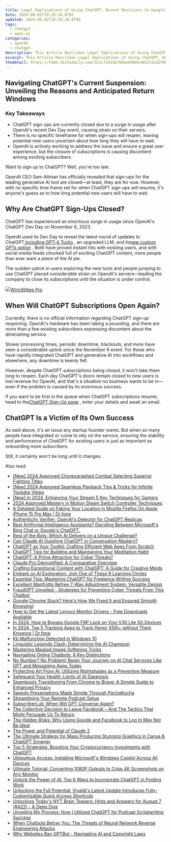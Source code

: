 ```yaml
---
title: Legal Implications of Using ChatGPT, Recent Revisions to Google's News Algorithms, & Maximizing Mobile Internet Access While Touring
date: 2024-09-01T19:29:18.079Z
updated: 2024-09-02T19:29:18.079Z
tags:
  - chatgpt
  - open-ai
categories:
  - openAI
  - chatgpt
description: This Article Describes Legal Implications of Using ChatGPT, Recent Revisions to Google's News Algorithms, & Maximizing Mobile Internet Access While Touring
excerpt: This Article Describes Legal Implications of Using ChatGPT, Recent Revisions to Google's News Algorithms, & Maximizing Mobile Internet Access While Touring
thumbnail: https://thmb.techidaily.com/3c2c7242db76dee89b0144537322bf00338926834317c4e6bfcb9abc42eeaf14.png
---
```


## Navigating ChatGPT's Current Suspension: Unveiling the Reasons and Anticipated Return Windows

### Key Takeaways

* ChatGPT sign-ups are currently closed due to a surge in usage after OpenAI's recent Dev Day event, causing strain on their servers.
* There is no specific timeframe for when sign-ups will reopen, leaving potential new users uncertain about how long they will have to wait.
* OpenAI is actively working to address the issue and ensure a great user experience, but the closure of subscriptions is causing discontent among existing subscribers.

Want to sign up to ChatGPT? Well, you're too late.

 OpenAI CEO Sam Altman has officially revealed that sign-ups for the leading generative AI tool are closed—at least, they are for now. However, with no specific time frame set for when ChatGPT sign-ups will resume, it's anyone's guess as to how long potential new users will have to wait.

## Why Are ChatGPT Sign-Ups Closed?

 ChatGPT has experienced an enormous surge in usage since OpenAI's ChatGPT Dev Day on November 6, 2023.

 OpenAI used its Dev Day to reveal the latest round of updates to ChatGPT,[including GPT-4 Turbo](https://www.makeuseof.com/chatgpts-latest-update-explained/) , an upgraded LLM, and its[new custom GPTs option](https://www.makeuseof.com/how-use-create-a-gpt-to-create-a-customized-version-of-chatgpt/) . Both have proved instant hits with existing users, and with social media feeds chocked full of exciting ChatGPT content, more people than ever want a piece of the AI pie.

 The sudden uptick in users exploring the new tools and people jumping to use ChatGPT placed considerable strain on OpenAI's servers—leading the company to close its subscriptions until the situation is under control.

<!-- affiliate ads begin -->
<a href="https://secure.2checkout.com/order/checkout.php?PRODS=4665597&QTY=1&AFFILIATE=108875&CART=1"><img src="https://www.pcclean.io/wp-content/uploads/2018/03/winutilities-box-130521.png" border="0">WinUtilities Pro</a>
<!-- affiliate ads end -->
## When Will ChatGPT Subscriptions Open Again?

 Currently, there is no official information regarding ChatGPT sign-up reopening. OpenAI's hardware has been taking a pounding, and there are more than a few existing subscribers expressing discontent about the diminishing service.

 Slower processing times, periodic downtime, blackouts, and more have seen a considerable uptick since the November 6 event. For those who have rapidly integrated ChatGPT and generative AI into workflows and elsewhere, any downtime is keenly felt.

 However, despite ChatGPT subscriptions being closed, it won't take them long to reopen. Each day ChatGPT's doors remain closed to new users is lost revenue for OpenAI, and that's a situation no business wants to be in—even if the problem is caused by its enormous success.

 If you want to be first in the queue when ChatGPT subscriptions resume, head to the[ChatGPT Sign-Up page](https://chat.openai.com/auth/login?ref=upstract.com) , enter your details and await an email.

<!-- affiliate ads begin -->

<!-- affiliate ads end -->
## ChatGPT Is a Victim of Its Own Success

 As said above, it's an issue any startup founder wants. But when so many people have integrated or come to rely on the service, ensuring the stability and performance of ChatGPT for existing users is just as important as onboarding more subscribers.

Still, it certainly won't be long until it changes.


<ins class="adsbygoogle"
     style="display:block"
     data-ad-format="autorelaxed"
     data-ad-client="ca-pub-7571918770474297"
     data-ad-slot="1223367746"></ins>



<ins class="adsbygoogle"
     style="display:block"
     data-ad-client="ca-pub-7571918770474297"
     data-ad-slot="8358498916"
     data-ad-format="auto"
     data-full-width-responsive="true"></ins>

<span class="atpl-alsoreadstyle">Also read:</span>
<div><ul>
<li><a href="https://remote-screen-capture.techidaily.com/new-2024-approved-choreographed-combat-selecting-superior-fighting-titles/"><u>[New] 2024 Approved  Choreographed Combat  Selecting Superior Fighting Titles</u></a></li>
<li><a href="https://youtube-sure.techidaily.com/024-approved-seamless-playback-tips-and-tricks-for-infinite-youtube-views/"><u>[New] 2024 Approved  Seamless Playback  Tips & Tricks for Infinite Youtube Views</u></a></li>
<li><a href="https://screen-activity-recording.techidaily.com/new-in-2024-enhancing-your-stream-5-key-techniques-for-gamers/"><u>[New] In 2024, Enhancing Your Stream  5 Key Techniques for Gamers</u></a></li>
<li><a href="https://screen-recording.techidaily.com/2024-approved-mastery-in-motion-steam-switch-controller-techniques/"><u>2024 Approved  Mastery in Motion  Steam Switch Controller Techniques</u></a></li>
<li><a href="https://location-fake.techidaily.com/a-detailed-guide-on-faking-your-location-in-mozilla-firefox-on-apple-iphone-15-pro-max-drfone-by-drfone-virtual-ios/"><u>A Detailed Guide on Faking Your Location in Mozilla Firefox On Apple iPhone 15 Pro Max | Dr.fone</u></a></li>
<li><a href="https://tech-revival.techidaily.com/authenticity-verifier-openais-detector-for-chatgpt-replicas/"><u>Authenticity Verifier: OpenAI's Detector for ChatGPT Replicas</u></a></li>
<li><a href="https://tech-revival.techidaily.com/best-artificnial-intelligence-assistants-deciding-between-microsofts-bing-chat-or-googles-chatgpt/"><u>Best Artificnial Intelligence Assistants? Deciding Between Microsoft's Bing Chat or Google's ChatGPT.</u></a></li>
<li><a href="https://tech-revival.techidaily.com/best-of-the-bots-which-ai-delivers-on-a-unique-challenge/"><u>Best of the Bots: Which AI Delivers on a Unique Challenge?</u></a></li>
<li><a href="https://tech-revival.techidaily.com/can-claude-ai-outshine-chatgpt-in-conversation-mastery/"><u>Can Claude AI Outshine ChatGPT in Conversation Mastery?</u></a></li>
<li><a href="https://tech-revival.techidaily.com/chatgpt-as-your-toolkit-crafting-efficient-web-apps-from-scratch/"><u>ChatGPT as Your Toolkit: Crafting Efficient Web Apps From Scratch</u></a></li>
<li><a href="https://tech-revival.techidaily.com/chatgpt-tips-for-building-and-maintaining-your-meditation-habit/"><u>ChatGPT Tips for Building and Maintaining Your Meditation Habit</u></a></li>
<li><a href="https://tech-revival.techidaily.com/chatgpt-a-prime-attraction-for-cyber-threats/"><u>ChatGPT: A Prime Attraction for Cyber Threats?</u></a></li>
<li><a href="https://tech-revival.techidaily.com/claude-pro-demystified-a-comparative-overview/"><u>Claude Pro Demystified: A Comparative Overview</u></a></li>
<li><a href="https://tech-revival.techidaily.com/crafting-exceptional-content-with-chatgpt-a-guide-for-creative-minds/"><u>Crafting Exceptional Content with ChatGPT: A Guide for Creative Minds</u></a></li>
<li><a href="https://tech-revival.techidaily.com/embark-on-ai-exploration-join-one-of-these-9-learning-circles/"><u>Embark on AI Exploration: Join One of These 9 Learning Circles</u></a></li>
<li><a href="https://tech-revival.techidaily.com/essential-tips-mastering-chatgpt-for-freelance-writing-success/"><u>Essential Tips: Mastering ChatGPT for Freelance Writing Success</u></a></li>
<li><a href="https://buynow-info.techidaily.com/excellent-manfrotto-befree-7-way-adjustment-system-versatile-design/"><u>Excellent Manfrotto Befree 7-Way Adjustment System: Versatile Design</u></a></li>
<li><a href="https://tech-revival.techidaily.com/fraudgpt-unveiled-strategies-for-preventing-cyber-threats-from-this-chatbot/"><u>FraudGPT Unveiled - Strategies for Preventing Cyber Threats From This Chatbot</u></a></li>
<li><a href="https://common-error.techidaily.com/google-chrome-stuck-heres-how-we-fixed-it-and-ensured-smooth-browsing/"><u>Google Chrome Stuck? Here's How We Fixed It and Ensured Smooth Browsing!</u></a></li>
<li><a href="https://tech-revival.techidaily.com/how-to-get-the-latest-lenovo-monitor-drivers-free-downloads-available/"><u>How to Get the Latest Lenovo Monitor Drivers - Free Downloads Available</u></a></li>
<li><a href="https://bypass-frp.techidaily.com/in-2024-how-to-bypass-google-frp-lock-on-vivo-v30-lite-5g-devices-by-drfone-android/"><u>In 2024, How to Bypass Google FRP Lock on Vivo V30 Lite 5G Devices</u></a></li>
<li><a href="https://android-location-track.techidaily.com/in-2024-top-5-tracking-apps-to-track-honor-x50iplus-without-them-knowing-drfone-by-drfone-virtual-android/"><u>In 2024, Top 5 Tracking Apps to Track Honor X50i+ without Them Knowing | Dr.fone</u></a></li>
<li><a href="https://driver-error.techidaily.com/kb-malfunction-detected-in-windows-10/"><u>Kb Malfunction Detected in Windows 10</u></a></li>
<li><a href="https://tech-revival.techidaily.com/linguistic-legends-clash-determining-the-ai-champion/"><u>Linguistic Legends Clash: Determining the AI Champion</u></a></li>
<li><a href="https://extra-lessons.techidaily.com/mastering-masked-image-softening-tricks/"><u>Mastering Masked Image Softening Tricks</u></a></li>
<li><a href="https://tech-revival.techidaily.com/navigating-online-chatbots-8-key-distinctions/"><u>Navigating Online Chatbots: 8 Key Distinctions</u></a></li>
<li><a href="https://tech-revival.techidaily.com/no-number-no-problem-begin-your-journey-on-ai-chat-services-like-gpt-and-messaging-apps-today/"><u>No Number? No Problem! Begin Your Journey on AI Chat Services Like GPT and Messaging Apps Today</u></a></li>
<li><a href="https://tech-revival.techidaily.com/protecting-art-from-ai-utilizing-nightshades-as-a-preventive-measure/"><u>Protecting Art From AI: Utilizing Nightshades as a Preventive Measure</u></a></li>
<li><a href="https://tech-revival.techidaily.com/safeguard-your-health-limits-of-ai-diagnosis/"><u>Safeguard Your Health: Limits of AI Diagnosis</u></a></li>
<li><a href="https://tech-revival.techidaily.com/seamlessly-transitioning-from-chrome-to-brave-a-simple-guide-to-enhanced-privacy/"><u>Seamlessly Transitioning From Chrome to Brave: A Simple Guide to Enhanced Privacy</u></a></li>
<li><a href="https://tech-revival.techidaily.com/speedy-presentations-made-simple-through-pechakucha/"><u>Speedy Presentations Made Simple Through PechaKucha</u></a></li>
<li><a href="https://remote-screen-capture.techidaily.com/streamlining-your-remote-podcast-setup/"><u>Streamlining Your Remote Podcast Setup</u></a></li>
<li><a href="https://tech-revival.techidaily.com/subscriberlull-when-will-gpt-converse-again/"><u>SubscriberLull: When Will GPT Converse Again?</u></a></li>
<li><a href="https://tech-revival.techidaily.com/the-collective-decision-to-leave-facebook-and-the-tactics-that-might-persuade-us-to-return/"><u>The Collective Decision to Leave Facebook – And The Tactics That Might Persuade Us To Return</u></a></li>
<li><a href="https://tech-revival.techidaily.com/the-hidden-risks-why-using-google-and-facebook-to-log-in-may-not-be-ideal/"><u>The Hidden Risks: Why Using Google and Facebook to Log In May Not Be Ideal</u></a></li>
<li><a href="https://tech-revival.techidaily.com/the-power-and-potential-of-claude-2/"><u>The Power and Potential of Claude 2</u></a></li>
<li><a href="https://tech-revival.techidaily.com/the-ultimate-strategy-for-mass-producing-stunning-graphics-in-canva-and-chatgpt-synergy/"><u>The Ultimate Strategy for Mass Producing Stunning Graphics in Canva & ChatGPT Synergy</u></a></li>
<li><a href="https://tech-revival.techidaily.com/top-5-strategies-boosting-your-cryptocurrency-investments-with-chatgpt/"><u>Top 5 Strategies: Boosting Your Cryptocurrency Investments with ChatGPT</u></a></li>
<li><a href="https://tech-revival.techidaily.com/ubiquitous-access-installing-microsofts-windows-copilot-across-all-devices/"><u>Ubiquitous Access: Installing Microsoft's Windows Copilot Across All Devices</u></a></li>
<li><a href="https://tech-revival.techidaily.com/ultimate-tutorial-converting-1080p-outputs-to-crisp-4k-screenshots-on-any-monitor/"><u>Ultimate Tutorial: Converting 1080P Outputs to Crisp 4K Screenshots on Any Monitor</u></a></li>
<li><a href="https://tech-revival.techidaily.com/unlock-the-power-of-ai-top-6-ways-to-incorporate-chatgpt-in-finding-work/"><u>Unlock the Power of AI: Top 6 Ways to Incorporate ChatGPT in Finding Work</u></a></li>
<li><a href="https://tech-revival.techidaily.com/unlocking-the-full-potential-vivaldis-latest-update-introduces-fully-customizable-quick-access-shortcuts/"><u>Unlocking the Full Potential: Vivaldi's Latest Update Introduces Fully-Customizable Quick Access Shortcuts</u></a></li>
<li><a href="https://tech-revival.techidaily.com/unlocking-todays-nyt-brain-teasers-hints-and-answers-for-august-7-422-a-deep-dive/"><u>Unlocking Today's NYT Brain Teasers: Hints and Answers for August 7 (#422) - A Deep Dive</u></a></li>
<li><a href="https://tech-revival.techidaily.com/unveiling-my-process-how-i-utilized-chatgpt-for-podcast-scriptwriting-success/"><u>Unveiling My Process: How I Utilized ChatGPT for Podcast Scriptwriting Success</u></a></li>
<li><a href="https://tech-revival.techidaily.com/when-chatbots-betray-you-the-threats-of-neural-network-reverse-engineering-attacks/"><u>When Chatbots Betray You: The Threats of Neural Network Reverse Engineering Attacks</u></a></li>
<li><a href="https://tech-revival.techidaily.com/why-websites-ban-gptbot-navigating-ai-and-copyright-laws/"><u>Why Websites Ban GPTBot - Navigating AI and Copyright Laws</u></a></li>
</ul></div>
